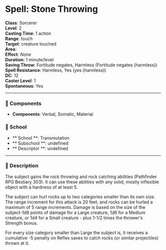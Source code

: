 
# Spell: Stone Throwing
**Class**: Sorcerer  
**Level**: 2  
**Casting Time**: 1 action  
**Range**: touch  
**Target**: creature touched  
**Area**:   
**Effect**: _None_  
**Duration**: 1 minute/level  
**Saving Throw**: Fortitude negates, Harmless (Fortitude negates (harmless))  
**Spell Resistance**: Harmless, Yes (yes (harmless))  
**DC**: 12  
**Caster Level**: 1  
**Spontaneous**: Yes

---

### 🔮 Components
- **Components**: Verbal, Somatic, Material

### 🏫 School
- ** School **: Transmutation
- ** Subschool **: undefined
- ** Descriptor **: undefined
---

### 📜 Description
The subject gains the rock throwing and rock catching abilities (Pathfinder RPG Bestiary 303). It can use these abilities with any solid, mostly inflexible object with a hardness of at least 5.

The subject can hurl rocks up to two categories smaller than its own size. The range increment for this attack is 20 feet, and rocks can be hurled a maximum of 5 range increments. Damage is based on the size of the subject-1d8 points of damage for a Large creature, 1d6 for a Medium creature, or 1d4 for a Small creature - plus 1-1/2 times the thrower's Strength bonus.

For every size category smaller than Large the subject is, it receives a cumulative -5 penalty on Reflex saves to catch rocks (or similar projectiles) thrown at it.
